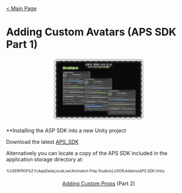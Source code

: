 [< Main Page](index.md)

# Adding Custom Avatars (APS SDK Part 1)

<p align="center">
  <a href="img/aps sdk avatar builder main.png">
     <img width="50%" height="15%" src="img/aps sdk avatar builder main.png">
  </a>
</p>

**Installing the ASP SDK into a new Unity project

Download the latest [APS_SDK](https://github.com/guiglass/LUXOR/blob/gh-pages/APS_SDK.unitypackage?raw=true)


Alternatively you can locate a copy of the APS SDK included in the application storage directory at:

<sub><sup>
%USERPROFILE%\AppData\LocalLow\Animation Prep Studios\LUXOR\Addons\APS SDK Unity
</sup></sub>
<p align="center">
  <a href="apssdk_part2.md">Adding Custom Props</a> (Part 2)
</p>
